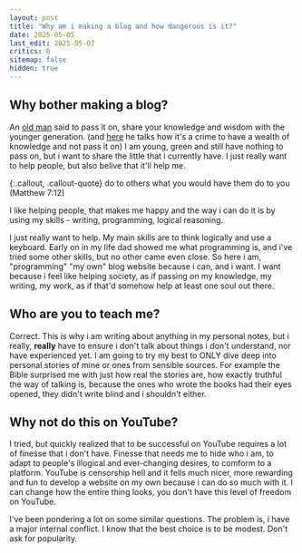 ```yaml
---
layout: post
title: "Why am i making a blog and how dangerous is it?"
date: 2025-05-05
last_edit: 2025-05-07
critics: 0
sitemap: false
hidden: true
---
```


## Why bother making a blog?

An [old man](https://www.youtube.com/@DryCreekWranglerSchool) said to pass it on, share your knowledge and wisdom with the younger generation. (and [here](https://youtu.be/IbqUTHHRMn4&t=1064) he talks how it's a crime to have a wealth of knowledge and not pass it on) I am young, green and still have nothing to pass on, but i want to share the little that i currently have. I just really want to help people, but also belive that it'll help me.

{:.callout, .callout-quote}
do to others what you would have them do to you (Matthew 7:12)

I like helping people, that makes me happy and the way i can do it is by using my skills - writing, programming, logical reasoning.

I just really want to help. My main skills are to think logically and use a keyboard. Early on in my life dad showed me what programming is, and i've tried some other skills, but no other came even close. So here i am, "programming" "my own" blog website because i can, and i want. I want because i feel like helping society, as if passing on my knowledge, my writing, my work, as if that'd somehow help at least one soul out there.

## Who are you to teach me?

Correct. This is why i am writing about anything in my personal notes, but i really, **really** have to ensure i don't talk about things i don't understand, nor have experienced yet. I am going to try my best to ONLY dive deep into personal stories of mine or ones from sensible sources. For example the Bible surprised me with just how real the stories are, how exactly truthful the way of talking is, because the ones who wrote the books had their eyes opened, they didn't write blind and i shouldn't either.

## Why not do this on YouTube?

I tried, but quickly realized that to be successful on YouTube requires a lot of finesse that i don't have. Finesse that needs me to hide who i am, to adapt to people's illogical and ever-changing desires, to comform to a platform. YouTube is censorship hell and it fells much nicer, more rewarding and fun to develop a website on my own because i can do so much with it. I can change how the entire thing looks, you don't have this level of freedom on YouTube.

I've been pondering a lot on some similar questions. The problem is, i have a major internal conflict. I know that the best choice is to be modest. Don't ask for popularity.

